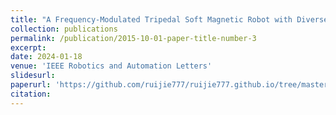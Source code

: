 ```yaml
---
title: "A Frequency-Modulated Tripedal Soft Magnetic Robot with Diverse Motion Modalities for Ingestible Applications"
collection: publications
permalink: /publication/2015-10-01-paper-title-number-3
excerpt: 
date: 2024-01-18
venue: 'IEEE Robotics and Automation Letters'
slidesurl: 
paperurl: 'https://github.com/ruijie777/ruijie777.github.io/tree/master/files/A_Frequency-Modulated_Tripedal_Soft_Magnetic_Robot_With_Diverse_Motion_Modalities_for_Ingestible_Applications.pdf'
citation: 
---
```



